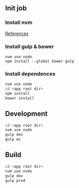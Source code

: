 ## Init job

### Install nvm

[References](https://github.com/creationix/nvm)

### Install gulp & bower
```
nvm use node
npm install --global bower gulp
```

### Install dependences

```bash
nvm use node
cd <app root dir>
npm install
bower install
```

## Development

```bash
cd <app root dir>
nvm use node
gulp dev
gulp wc
```

## Build

```bash
cd <app root dir>
nvm use node
gulp dev
gulp prod
```


